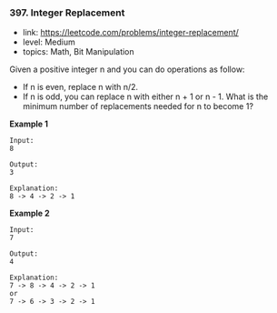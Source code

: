 ### 397. Integer Replacement

* link: https://leetcode.com/problems/integer-replacement/
* level: Medium
* topics: Math, Bit Manipulation

Given a positive integer n and you can do operations as follow:

 - If n is even, replace n with n/2.
 - If n is odd, you can replace n with either n + 1 or n - 1.
What is the minimum number of replacements needed for n to become 1?

**Example 1**
```
Input:
8

Output:
3

Explanation:
8 -> 4 -> 2 -> 1
```

**Example 2**
```
Input:
7

Output:
4

Explanation:
7 -> 8 -> 4 -> 2 -> 1
or
7 -> 6 -> 3 -> 2 -> 1
```
